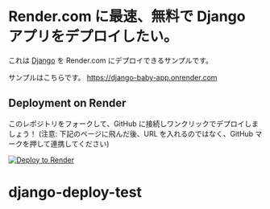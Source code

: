 # Render.com に最速、無料で Django アプリをデプロイしたい。

これは [Django](https://www.djangoproject.com/) を Render.com にデプロイできるサンプルです。

サンプルはこちらです。 https://django-baby-app.onrender.com

## Deployment on Render

このレポジトリをフォークして、GitHub に接続しワンクリックでデプロイしましょう！
(注意: 下記のページに飛んだ後、URL を入れるのではなく、GitHub マークを押して連携してください)

[![Deploy to Render](https://render.com/images/deploy-to-render-button.svg)](https://dashboard.render.com/select-repo?type=blueprint)
# django-deploy-test
